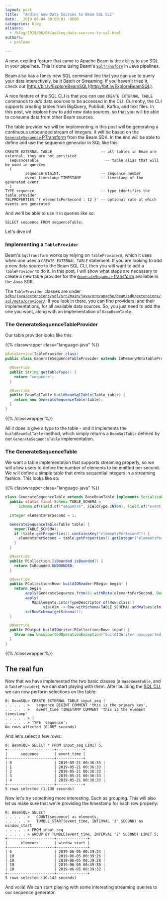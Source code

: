 ```yaml
---
layout: post
title:  "Adding new Data Sources to Beam SQL CLI"
date:   2019-06-04 00:00:01 -0800
categories: blog
aliases:
  - /blog/2019/06/04/adding-data-sources-to-sql.html
authors:
  - pabloem

---
```

<!--
Licensed under the Apache License, Version 2.0 (the "License");
you may not use this file except in compliance with the License.
You may obtain a copy of the License at

http://www.apache.org/licenses/LICENSE-2.0

Unless required by applicable law or agreed to in writing, software
distributed under the License is distributed on an "AS IS" BASIS,
WITHOUT WARRANTIES OR CONDITIONS OF ANY KIND, either express or implied.
See the License for the specific language governing permissions and
limitations under the License.
-->

A new, exciting feature that came to Apache Beam is the ability to use
SQL in your pipelines. This is done using Beam's
[`SqlTransform`](https://beam.apache.org/releases/javadoc/current/org/apache/beam/sdk/extensions/sql/SqlTransform.html)
in Java pipelines.

Beam also has a fancy new SQL command line that you can use to query your
data interactively, be it Batch or Streaming. If you haven't tried it, check out
[http://bit.ly/ExploreBeamSQL](http://bit.ly/ExploreBeamSQL).

A nice feature of the SQL CLI is that you can use `CREATE EXTERNAL TABLE`
commands to *add* data sources to be accessed in the CLI. Currently, the CLI
supports creating tables from BigQuery, PubSub, Kafka, and text files. In this
post, we explore how to add new data sources, so that you will be able to
consume data from other Beam sources.

<!--more-->

The table provider we will be implementing in this post will be generating a
continuous unbounded stream of integers. It will be based on the
[`GenerateSequence` PTransform](https://beam.apache.org/releases/javadoc/current/org/apache/beam/sdk/io/GenerateSequence.html)
from the Beam SDK. In the end will be able to define and use the sequence generator
in SQL like this:

```
CREATE EXTERNAL TABLE                      -- all tables in Beam are external, they are not persisted
  sequenceTable                              -- table alias that will be used in queries
  (
         sequence BIGINT,                  -- sequence number
         event_timestamp TIMESTAMP         -- timestamp of the generated event
  )
TYPE sequence                              -- type identifies the table provider
TBLPROPERTIES '{ elementsPerSecond : 12 }' -- optional rate at which events are generated
```

And we'll be able to use it in queries like so:

```
SELECT sequence FROM sequenceTable;
```

Let's dive in!

### Implementing a `TableProvider`

Beam's `SqlTransform` works by relying on `TableProvider`s, which it uses when
one uses a `CREATE EXTERNAL TABLE` statement. If you are looking to add a new
data source to the Beam SQL CLI, then you will want to add a `TableProvider` to
do it. In this post, I will show what steps are necessary to create a new table
provider for the
[`GenerateSequence` transform](https://beam.apache.org/releases/javadoc/current/org/apache/beam/sdk/io/GenerateSequence.html) available in the Java SDK.

The `TableProvider` classes are under
[`sdks/java/extensions/sql/src/main/java/org/apache/beam/sdk/extensions/sql/meta/provider/`](https://github.com/apache/beam/tree/master/sdks/java/extensions/sql/src/main/java/org/apache/beam/sdk/extensions/sql/meta/provider). If you look in there, you can find providers, and their implementations, for all available data sources. So, you just need to add the one you want, along with an implementation of `BaseBeamTable`.

### The GenerateSequenceTableProvider

Our table provider looks like this:

{{% classwrapper class="language-java" %}}

```java
@AutoService(TableProvider.class)
public class GenerateSequenceTableProvider extends InMemoryMetaTableProvider {

  @Override
  public String getTableType() {
    return "sequence";
  }

  @Override
  public BeamSqlTable buildBeamSqlTable(Table table) {
    return new GenerateSequenceTable(table);
  }
}
```

{{% /classwrapper %}}

All it does is give a type to the table - and it implements the
`buildBeamSqlTable` method, which simply returns a `BeamSqlTable` defined by
our `GenerateSequenceTable` implementation.

### The GenerateSequenceTable

We want a table implementation that supports streaming properly, so we will
allow users to define the number of elements to be emitted per second. We will
define a simple table that emits sequential integers in a streaming fashion.
This looks like so:

{{% classwrapper class="language-java" %}}

```java
class GenerateSequenceTable extends BaseBeamTable implements Serializable {
  public static final Schema TABLE_SCHEMA =
      Schema.of(Field.of("sequence", FieldType.INT64), Field.of("event_time", FieldType.DATETIME));

  Integer elementsPerSecond = 5;

  GenerateSequenceTable(Table table) {
    super(TABLE_SCHEMA);
    if (table.getProperties().containsKey("elementsPerSecond")) {
      elementsPerSecond = table.getProperties().getInteger("elementsPerSecond");
    }
  }

  @Override
  public PCollection.IsBounded isBounded() {
    return IsBounded.UNBOUNDED;
  }

  @Override
  public PCollection<Row> buildIOReader(PBegin begin) {
    return begin
        .apply(GenerateSequence.from(0).withRate(elementsPerSecond, Duration.standardSeconds(1)))
        .apply(
            MapElements.into(TypeDescriptor.of(Row.class))
                .via(elm -> Row.withSchema(TABLE_SCHEMA).addValues(elm, Instant.now()).build()))
        .setRowSchema(getSchema());
  }

  @Override
  public POutput buildIOWriter(PCollection<Row> input) {
    throw new UnsupportedOperationException("buildIOWriter unsupported!");
  }
}
```

{{% /classwrapper %}}

## The real fun

Now that we have implemented the two basic classes (a `BaseBeamTable`, and a
`TableProvider`), we can start playing with them. After building the
[SQL CLI](https://beam.apache.org/documentation/dsls/sql/shell/), we
can now perform selections on the table:

```
0: BeamSQL> CREATE EXTERNAL TABLE input_seq (
. . . . . >   sequence BIGINT COMMENT 'this is the primary key',
. . . . . >   event_time TIMESTAMP COMMENT 'this is the element timestamp'
. . . . . > )
. . . . . > TYPE 'sequence';
No rows affected (0.005 seconds)
```

And let's select a few rows:

```
0: BeamSQL> SELECT * FROM input_seq LIMIT 5;
+---------------------+------------+
|      sequence       | event_time |
+---------------------+------------+
| 0                   | 2019-05-21 00:36:33 |
| 1                   | 2019-05-21 00:36:33 |
| 2                   | 2019-05-21 00:36:33 |
| 3                   | 2019-05-21 00:36:33 |
| 4                   | 2019-05-21 00:36:33 |
+---------------------+------------+
5 rows selected (1.138 seconds)
```

Now let's try something more interesting. Such as grouping. This will also let
us make sure that we're providing the timestamp for each row properly:

```
0: BeamSQL> SELECT
. . . . . >   COUNT(sequence) as elements,
. . . . . >   TUMBLE_START(event_time, INTERVAL '2' SECOND) as window_start
. . . . . > FROM input_seq
. . . . . > GROUP BY TUMBLE(event_time, INTERVAL '2' SECOND) LIMIT 5;
+---------------------+--------------+
|      elements       | window_start |
+---------------------+--------------+
| 6                   | 2019-06-05 00:39:24 |
| 10                  | 2019-06-05 00:39:26 |
| 10                  | 2019-06-05 00:39:28 |
| 10                  | 2019-06-05 00:39:30 |
| 10                  | 2019-06-05 00:39:32 |
+---------------------+--------------+
5 rows selected (10.142 seconds)
```

And voilà! We can start playing with some interesting streaming queries to our
sequence generator.
